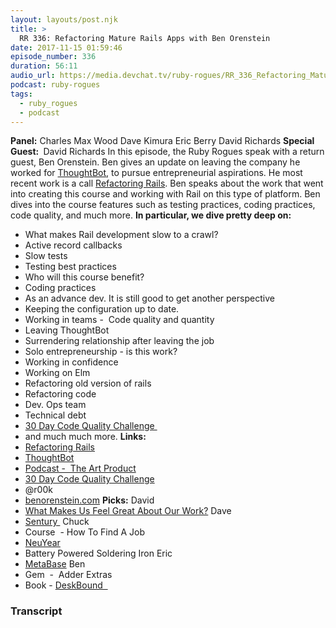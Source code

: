 ```yaml
---
layout: layouts/post.njk
title: >
  RR 336: Refactoring Mature Rails Apps with Ben Orenstein
date: 2017-11-15 01:59:46
episode_number: 336
duration: 56:11
audio_url: https://media.devchat.tv/ruby-rogues/RR_336_Refactoring_Mature_Rails_Apps_with_Ben_Orenstein.mp3
podcast: ruby-rogues
tags:
  - ruby_rogues
  - podcast
---
```


**Panel:** Charles Max Wood Dave Kimura Eric Berry David Richards **Special Guest:&nbsp;** David Richards In this episode, the Ruby Rogues speak with a return guest, Ben Orenstein. Ben gives an update on leaving the company he worked for&nbsp;[ThoughtBot](https://thoughtbot.com), to pursue entrepreneurial aspirations. He most recent work is a call [Refactoring Rails](http://www.refactoringrails.io/buy). Ben speaks about the work that went into creating this course and working with Rail on this type of platform. Ben dives into the course features such as testing practices, coding practices, code quality, and much more. **In particular, we dive pretty deep on:&nbsp;**

- What makes Rail development slow to a crawl?
- Active record callbacks
- Slow tests
- Testing best practices
- Who will this course benefit?
- Coding practices
- As an advance dev. It is still good to get another perspective
- Keeping the configuration up to date.
- Working in teams -&nbsp; Code quality and quantity
- Leaving ThoughtBot
- Surrendering relationship after leaving the job
- Solo entrepreneurship - is this work?
- Working in confidence
- Working on Elm
- Refactoring old version of rails
- Refactoring code
- Dev. Ops team
- Technical debt
- [30 Day Code Quality Challenge&nbsp;](https://www.codequalitychallenge.com)
- and much much more.
  **Links:&nbsp;**
- [Refactoring Rails](http://www.refactoringrails.io/buy)
- [ThoughtBot](https://thoughtbot.com)
- [Podcast -&nbsp; The Art Product](http://artofproductpodcast.com)
- [30 Day Code Quality Challenge](https://www.codequalitychallenge.com)
- @r00k
- [benorenstein.com](http://benorenstein.com)
  **Picks:** David
- [What Makes Us Feel Great About Our Work?](https://www.youtube.com/watch?v=5aH2Ppjpcho)
  Dave
- [Sentury&nbsp;](https://sentry.io/welcome/)
  Chuck
- Course&nbsp; - How To Find A Job
- [NeuYear](https://www.neuyear.net)
- Battery Powered Soldering Iron
  Eric
- [MetaBase](https://www.metabase.com)
  Ben
- Gem&nbsp; -&nbsp; Adder Extras
- Book - [DeskBound &nbsp;](https://www.amazon.com/Deskbound-Standing-Up-Sitting-World/dp/1628600586)

### Transcript
